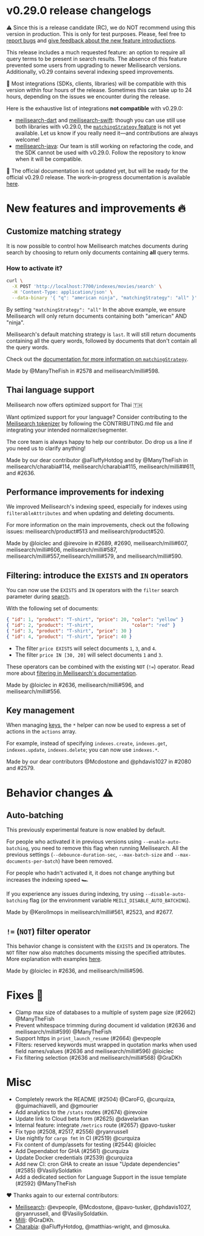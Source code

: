# v0.29.0 release changelogs

<!-- The following line should NOT be put in the official release changelogs -->
⚠️ Since this is a release candidate (RC), we do NOT recommend using this version in production. This is only for test purposes. Please, feel free to [report bugs](https://github.com/meilisearch/meilisearch/issues/new/choose) and [give feedback about the new feature introductions](https://github.com/meilisearch/product/discussions).

This release includes a much requested feature: an option to require all query terms to be present in search results. The absence of this feature prevented some users from upgrading to newer Meilisearch versions. Additionally, v0.29 contains several indexing speed improvements.

🧰 Most integrations (SDKs, clients, libraries) will be compatible with this version within four hours of the release. Sometimes this can take up to 24 hours, depending on the issues we encounter during the release.

Here is the exhaustive list of integrations  **not compatible** with v0.29.0:
- [meilisearch-dart](https://github.com/meilisearch/meilisearch-dart) and [meilisearch-swift](https://github.com/meilisearch/meilisearch-swift): though you can use still use both libraries with v0.29.0, the [`matchingStrategy` feature](#customize-matching-strategy) is not yet available. Let us know if you really need it—and contributions are always welcome!
- [meilisearch-java](https://github.com/meilisearch/meilisearch-java): Our team is still working on refactoring the code, and the SDK cannot be used with v0.29.0. Follow the repository to know when it will be compatible.

<!-- The following line should NOT be put in the official release changelogs -->
📖 The official documentation is not updated yet, but will be ready for the official v0.29.0 release. The work-in-progress documentation is available [here]().

# New features and improvements 🔥

## Customize matching strategy

It is now possible to control how Meilisearch matches documents during search by choosing to return only documents containing **all** query terms.

### How to activate it?

```bash
curl \
  -X POST 'http://localhost:7700/indexes/movies/search' \
  -H 'Content-Type: application/json' \
  --data-binary '{ "q": "american ninja", "matchingStrategy": "all" }'
```

By setting `"matchingStrategy": "all"` In the above example, we ensure Meilisearch will only return documents containing both "american" AND "ninja".

Meilisearch's default matching strategy is `last`. It will still return documents containing all the query words, followed by documents that don't contain all the query words.

<!-- The following line should only be put in the official release changelogs, not for the RC -->
Check out the [documentation for more information on `matchingStrategy`](https://docs.meilisearch.com/reference/api/search.html#matching-strategy).

Made by @ManyTheFish in #2578 and meilisearch/milli#598.

## Thai language support

Meilisearch now offers optimized support for Thai 🇹🇭

Want optimized support for your language? Consider contributing to the [Meilisearch tokenizer](https://github.com/meilisearch/charabia) by following the CONTRIBUTING.md file and integrating your intended normalizer/segmenter.

The core team is always happy to help our contributor. Do drop us a line if you need us to clarify anything!

Made by our dear contributor @aFluffyHotdog and by @ManyTheFish in meilisearch/charabia#114, meilisearch/charabia#115, meilisearch/milli##611, and #2636.

## Performance improvements for indexing

We improved Meilisearch's indexing speed, especially for indexes using `filterableAttributes` and when updating and deleting documents.

For more information on the main improvements, check out the following issues: meilisearch/product#513 and meilisearch/product#520.

Made by @loiclec and @irevoire in #2689, #2690, meilisearch/milli#607, meilisearch/milli#606, meilisearch/milli#587, meilisearch/milli#557,meilisearch/milli#579, and meilisearch/milli#590.

## Filtering: introduce the `EXISTS` and `IN` operators

You can now use the `EXISTS` and `IN` operators with the `filter` search parameter during [search](https://docs.meilisearch.com/reference/api/search.html#search-in-an-index-with-post-route).

With the following set of documents:

```json
{ "id": 1, "product": "T-shirt", "price": 20, "color": "yellow" }
{ "id": 2, "product": "T-shirt",              "color": "red" }
{ "id": 3, "product": "T-shirt", "price": 30 }
{ "id": 4, "product": "T-shirt", "price": 40 }
```

- The filter `price EXISTS` will select documents `1`, `3`, and `4`.
- The filter `price IN [30, 20]` will select documents `1` and `3`.

These operators can be combined with the existing `NOT` (`!=`) operator.
Read more about [filtering in Meilisearch's documentation](https://docs.meilisearch.com/learn/getting_started/filtering_and_sorting.html).

Made by @loiclec in #2636, meilisearch/milli#596, and meilisearch/milli#556.

## Key management

When managing [keys](https://docs.meilisearch.com/learn/security/master_api_keys.html#protecting-a-meilisearch-instance), the `*` helper can now be used to express a set of actions in the `actions` array.

For example, instead of specifying `indexes.create`, `indexes.get`, `indexes.update`, `indexes.delete`; you can now use `indexes.*`.

Made by our dear contributors @Mcdostone and @phdavis1027 in #2080 and #2579.

# Behavior changes ⚠️

## Auto-batching

This previously experimental feature is now enabled by default.

For people who activated it in previous versions using `--enable-auto-batching`, you need to remove this flag when running Meilisearch. All the previous settings (`--debounce-duration-sec`, `--max-batch-size` and `--max-documents-per-batch`) have been removed.

For people who hadn't activated it, it does not change anything but increases the indexing speed 🏎️

If you experience any issues during indexing, try using `--disable-auto-batching` flag (or the environment variable `MEILI_DISABLE_AUTO_BATCHING`).

Made by @Kerollmops in meilisearch/milli#561, #2523, and #2677.

## `!=` (`NOT`) filter operator

This behavior change is consistent with the `EXISTS` and `IN` operators. The `NOT` filter now also matches documents missing the specified attributes.
More explanation with examples [here](https://github.com/meilisearch/meilisearch/issues/2486).

Made by @loiclec in #2636, and meilisearch/milli#596.

# Fixes 🐞

* Clamp max size of databases to a multiple of system page size (#2662) @ManyTheFish
* Prevent whitespace trimming during document id validation (#2636 and meilisearch/milli#599) @ManyTheFish
* Support https in `print_launch_resume` (#2664) @evpeople
* Filters: reserved keywords must wrapped in quotation marks when used field names/values  (#2636 and meilisearch/milli#596) @loiclec
* Fix filtering selection (#2636 and meilisearch/milli#568) @GraDKh

# Misc

* Completely rework the README (#2504) @CaroFG, @curquiza, @guimachiavelli, and @gmourier
* Add analytics to the `/stats` routes (#2674) @irevoire
* Update link to Cloud beta form (#2625) @davelarkan
* Internal feature: integrate `/metrics` route (#2657) @pavo-tusker
* Fix typo (#2508, #2517, #2556) @ryanrussell
* Use nightly for `cargo fmt` in CI (#2519) @curquiza
* Fix content of dump/assets for testing (#2544) @loiclec
* Add Dependabot for GHA (#2561) @curquiza
* Update Docker credentials (#2539) @curquiza
* Add new CI: cron GHA to create an issue "Update dependencies" (#2585) @VasiliySoldatkin
* Add a dedicated section for Language Support in the issue template (#2592) @ManyTheFish

❤️ Thanks again to our external contributors:
- [Meilisearch](https://github.com/meilisearch/meilisearch): @evpeople, @Mcdostone, @pavo-tusker, @phdavis1027, @ryanrussell, and @VasiliySoldatkin.
- [Milli](https://github.com/meilisearch/milli): @GraDKh.
- [Charabia](https://github.com/meilisearch/charabia): @aFluffyHotdog, @matthias-wright, and @mosuka.
